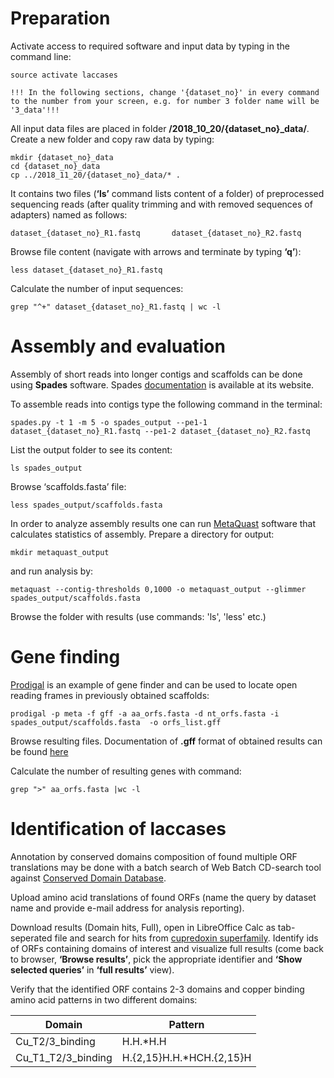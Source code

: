 
# Preparation 


Activate access to required software and input data by typing in the command line:

```
source activate laccases
```


`
!!! In the following sections, change '{dataset_no}' in every command to the number from your screen, e.g. for number 3 folder name will be '3_data'!!!
`




All input data files are placed in folder **/2018_10_20/{dataset_no}_data/**. Create a new folder and copy raw data by typing:

```
mkdir {dataset_no}_data
cd {dataset_no}_data
cp ../2018_11_20/{dataset_no}_data/* .
```

It contains two files (**‘ls’** command lists content of a folder) of preprocessed sequencing reads (after quality trimming and with removed sequences of adapters) named as follows:

`
dataset_{dataset_no}_R1.fastq       dataset_{dataset_no}_R2.fastq
`

Browse file content (navigate with arrows and terminate by typing **‘q’**):
```
less dataset_{dataset_no}_R1.fastq
```

Calculate the number of input sequences:
```
grep "^+" dataset_{dataset_no}_R1.fastq | wc -l
```

# Assembly and evaluation

Assembly of short reads into longer contigs and scaffolds can be done using **Spades** software.
Spades [documentation](http://cab.spbu.ru/files/release3.13.0/manual.html) is available at its website. 

To assemble reads into contigs type the following command in the terminal:

```
spades.py -t 1 -m 5 -o spades_output --pe1-1 dataset_{dataset_no}_R1.fastq --pe1-2 dataset_{dataset_no}_R2.fastq
```

List the output folder to see its content:

```
ls spades_output
```

Browse ‘scaffolds.fasta’ file:

```
less spades_output/scaffolds.fasta
```


In order to analyze assembly results one can run [MetaQuast](http://bioinf.spbau.ru/metaquast) software that calculates statistics of assembly. Prepare a directory for output:

```
mkdir metaquast_output
```

and run analysis by:

```
metaquast --contig-thresholds 0,1000 -o metaquast_output --glimmer spades_output/scaffolds.fasta
```

Browse the folder with results (use commands: 'ls', 'less' etc.)

# Gene finding

[Prodigal](http://compbio.ornl.gov/prodigal/) is an example of gene finder and can be used to locate open reading frames in previously obtained scaffolds:

```
prodigal -p meta -f gff -a aa_orfs.fasta -d nt_orfs.fasta -i spades_output/scaffolds.fasta  -o orfs_list.gff
```

Browse resulting files. Documentation of **.gff** format of obtained results can be found [here](https://github.com/hyattpd/prodigal/wiki/understanding-the-prodigal-output)

Calculate the number of resulting genes with command:

```
grep ">" aa_orfs.fasta |wc -l
```


# Identification of laccases

Annotation by conserved domains composition of found multiple ORF translations may be done with a batch search of Web Batch CD-search tool against [Conserved Domain Database](https://www.ncbi.nlm.nih.gov/Structure/bwrpsb/bwrpsb.cgi).

Upload amino acid translations of found ORFs (name the query by dataset name and provide e-mail address for analysis reporting).

Download results (Domain hits, Full), open in LibreOffice Calc as tab-seperated file and search for hits from [cupredoxin superfamily](https://www.ncbi.nlm.nih.gov/Structure/cdd/cddsrv.cgi?uid=cl19115). Identify ids of ORFs containing domains of interest and visualize full results (come back to browser, **‘Browse results’**, pick the appropriate identifier and **‘Show selected queries’** in **‘full results’** view).

Verify that the identified ORF contains 2-3 domains and copper binding amino acid patterns in two different domains:

| Domain  | Pattern |
| ------------- | ------------- |
| Cu_T2/3_binding | H.H.\*H.H |
| Cu_T1_T2/3_binding | H.{2,15}H.H.\*HCH.{2,15}H |

